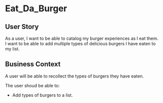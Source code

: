 # Eat_Da_Burger

## User Story

As a user, I want to be able to catalog my burger experiences as I eat them.  I want to be able to add multiple types of delicious burgers I have eaten to my list.  

## Business Context

A user will be able to recollect the types of burgers they have eaten.  

The user shoud be able to:
 * Add types of burgers to a list.
 
 
